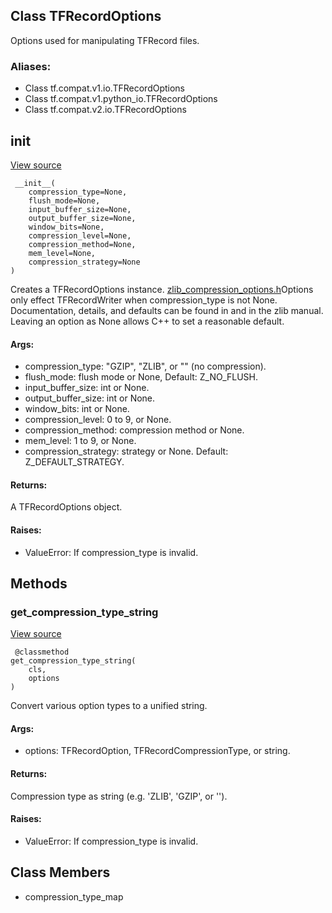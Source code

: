 ## Class TFRecordOptions
Options used for manipulating TFRecord files.
### Aliases:
- Class tf.compat.v1.io.TFRecordOptions
- Class tf.compat.v1.python_io.TFRecordOptions
- Class tf.compat.v2.io.TFRecordOptions
## __init__
[View source](https://github.com/tensorflow/tensorflow/blob/r2.0/tensorflow/python/lib/io/tf_record.py#L52-L100)


```
 __init__(
    compression_type=None,
    flush_mode=None,
    input_buffer_size=None,
    output_buffer_size=None,
    window_bits=None,
    compression_level=None,
    compression_method=None,
    mem_level=None,
    compression_strategy=None
)
```
Creates a TFRecordOptions instance.
[zlib_compression_options.h](https://tensorflow.google.cn/code/tensorflow/core/lib/io/zlib_compression_options.h)Options only effect TFRecordWriter when compression_type is not None. Documentation, details, and defaults can be found in  and in the zlib manual. Leaving an option as None allows C++ to set a reasonable default.

#### Args:
- compression_type: "GZIP", "ZLIB", or "" (no compression).
- flush_mode: flush mode or None, Default: Z_NO_FLUSH.
- input_buffer_size: int or None.
- output_buffer_size: int or None.
- window_bits: int or None.
- compression_level: 0 to 9, or None.
- compression_method: compression method or None.
- mem_level: 1 to 9, or None.
- compression_strategy: strategy or None. Default: Z_DEFAULT_STRATEGY.
#### Returns:
A TFRecordOptions object.
#### Raises:
- ValueError: If compression_type is invalid.
## Methods
### get_compression_type_string
[View source](https://github.com/tensorflow/tensorflow/blob/r2.0/tensorflow/python/lib/io/tf_record.py#L102-L126)


```
 @classmethod
get_compression_type_string(
    cls,
    options
)
```
Convert various option types to a unified string.
#### Args:
- options: TFRecordOption, TFRecordCompressionType, or string.
#### Returns:
Compression type as string (e.g. 'ZLIB', 'GZIP', or '').
#### Raises:
- ValueError: If compression_type is invalid.
## Class Members
- compression_type_map

